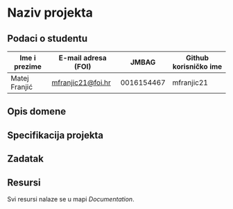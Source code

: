 # Naziv projekta

## Podaci o studentu

Ime i prezime | E-mail adresa (FOI) | JMBAG      | Github korisničko ime
--------------| --------------------| -----------|----------------------
Matej Franjić | mfranjic21@foi.hr   | 0016154467 | mfranjic21


## Opis domene

## Specifikacija projekta

## Zadatak

## Resursi

Svi resursi nalaze se u mapi _Documentation_.
